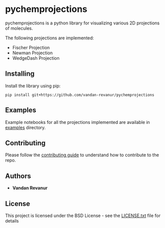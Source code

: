 # pychemprojections
pychemprojections is a python library for visualizing various 2D projections of molecules. 

The following projections are implemented:
* Fischer Projection
* Newman Projection
* WedgeDash Projection


## Installing
Install the library using pip:

```
pip install git+https://github.com/vandan-revanur/pychemprojections
```

## Examples
Example notebooks for all the projections implemented are available in [examples](examples) directory.

## Contributing
Please follow the [contributing guide](CONTRIBUTING.md) to understand how to contribute to the repo.

## Authors
* **Vandan Revanur** 

## License

This project is licensed under the BSD License - see the [LICENSE.txt](LICENSE.txt) file for details
